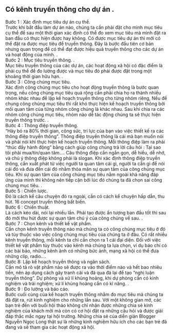 ## Có kênh truyền thông cho dự án .<br>
Bước 1 : Xác định mục tiêu dự án cụ thể.<br>
Trước khi bắt đầu làm dự án nào, chúng ta cần phải đặt cho mình mục tiêu cụ thể để sau một thời gian xác định có thể đo xem mục tiêu mà mình đặt ra ban đầu có thực hiện được hay không. Có được mục tiêu dự án thì mới có thể đặt ra được mục tiêu để truyền thông. Đây là bước đầu tiên cơ bản nhưng quan trọng để có thể đạt được hiệu quả truyền thông cho các dự án và hoạt động của mình. .<br>
Bước 2 : Mục tiêu truyền thông. .<br>
Mục tiêu truyền thông của các dự án, các hoạt động xã hội có đặc điểm là phải cụ thể để đo lường được và mục tiêu đó phải được đặt trong một khoảng thời gian hữu hạn. .<br>
Bước 3 : Công chúng mục tiêu.<br>
Xác định công chúng mục tiêu cho hoạt động truyền thông là bước quan trọng, nếu công chúng mục tiêu quá rộng cần phải chia họ ra thành nhiều nhóm khác nhau để lập kế hoạch truyền thông cho từng nhóm riêng, Nếu để chung công chúng mục tiêu thì rất khó thực hiện kế hoạch truyền thông bởi mối quan tâm của từng nhóm công chúng là khác nhau. Sau khi chia ra các nhóm công chúng mục tiêu, nhóm nào dễ tác động chúng ta sẽ thực hiện truyền thông trước. .<br>
Bước 4 : Thông điệp truyền thông.<br>
“Hãy bỏ ra 80% thời gian, công sức, trí lực của bạn vào việc thiết kế ra các thông điệp truyền thông”. Thông điệp truyền thông là cái mà bạn muốn nói và phải nói khi thực hiện kế hoạch truyền thông. Mỗi thông điệp làm ra phải “thúc đẩy hành động” bằng cách giúp công chúng trả lời câu hỏi : Tại sao tôi phải mua/tin/quan tâm…. Câu thông điệp cần ngắn gọn, dễ hiểu, dễ nhớ, và chú ý thông điệp không phải là slogan. Khi xác định thông điệp truyền thông, cần xuất phát từ việc người ta quan tâm cái gì, người ta cần gì để nói cái đó và đưa đến cái đó nhằm thỏa mãn sự quan tâm của công chúng mục tiêu. Khi sự quan tâm của công chúng mục tiêu nằm ngoài khả năng đáp ứng của mình thì không nên tiếp cận bởi lúc đó chúng ta đã chọn sai công chúng mục tiêu. .<br>
Bước 5 : Chiến lược.<br>
Đó là cách kể câu chuyện đó ra ngoài, cần có cách kể chuyện hấp dẫn, thu hút. 16 concept truyền thông bất biến.<br>
Bước 6 : Chiến thuật.<br>
Là cách kéo dài, nói lại nhiều lần. Phải tạo được ấn tượng ban đầu tốt thì sau đó mới thu hút được sự quan tâm chú ý của công chúng về sau. .<br>
Bước 7 : Chọn kênh và thiết kế vật phẩm.<br>
Cần chọn kênh truyền thông nào mà chúng ta có công chúng mục tiêu ở đó và tùy thuộc vào việc công chúng mục tiêu của chúng ta ở đâu. Có rất nhiều kênh truyền thông, mỗi kênh ta chỉ cần chọn ra 1 cái đại diện. Đối với việc thiết kế vật phẩm tùy thuộc vào kênh mà chúng ta lựa chọn, ví dụ báo chí có các bài báo, những kênh ảnh có những bức ảnh, mạng xã hội có thể đưa những clip, radio….<br>
Bước 8: Lập kế hoạch truyền thông và ngân sách.<br>
Cần mô tả rõ vật phẩm nào sẽ được ra vào thời điểm nào và hết bao nhiêu tiền, nên áp dụng cách gây tranh cãi và đá qua đá lại để tạo “nghị luận truyền thông”. Dự phòng và xử lí khủng hoảng, khi dự phòng cần có kinh nghiệm và trải nghiệm; xử lí khủng hoảng cần có kĩ năng. .<br>
Bước 9 : Đo lường và báo cáo.<br>
Bước cuối cùng của kế hoạch truyền thông nhằm đo mục tiêu mà chúng ta đã đặt ra, rút kinh nghiệm cho những lần sau. Với một không gian mở, các bạn trẻ đến với buổi hội thảo không chỉ nhận được những chia sẻ kinh nghiệm của khách mời mà còn có cơ hội đặt ra những câu hỏi và được giải đáp thắc mắc ngay tại hội trường. Những chia sẻ của diễn giản Blogger Nguyễn Ngọc Long thật sự là những kinh nghiệm hữu ích cho các bạn trẻ đã đang và sẽ tham gia các hoạt động xã hội.



